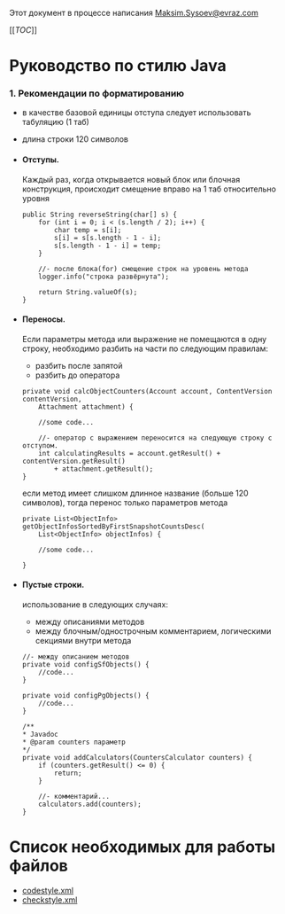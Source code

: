 Этот документ в процессе написания Maksim.Sysoev@evraz.com

[[_TOC_]]
# Руководство по стилю Java

### 1. Рекомендации по форматированию

  - в качестве базовой единицы отступа следует использовать табуляцию (1 таб)

  - длина строки 120 символов

  - #### Отступы.

    Каждый раз, когда открывается новый блок или блочная конструкция,
    происходит смещение вправо на 1 таб относительно уровня

    ```
    public String reverseString(char[] s) {  
        for (int i = 0; i < (s.length / 2); i++) {
            char temp = s[i];
            s[i] = s[s.length - 1 - i];
            s[s.length - 1 - i] = temp;
        }
  
        //- после блока(for) смещение строк на уровень метода
        logger.info("строка развёрнута");
    
        return String.valueOf(s);
    }
    ```

  - #### Переносы.

    Если параметры метода или выражение не помещаются в одну строку, необходимо разбить на части по следующим правилам:
    - разбить после запятой
    - разбить до оператора
    
    ```
    private void calcObjectCounters(Account account, ContentVersion contentVersion,
        Attachment attachment) {
      
        //some code...
      
        //- оператор с выражением переносится на следующую строку с отступом.
        int calculatingResults = account.getResult() + contentVersion.getResult()
            + attachment.getResult();
    }
    ```
    
    если метод имеет слишком длинное название (больше 120 символов), тогда перенос только параметров метода

    ```
    private List<ObjectInfo> getObjectInfosSortedByFirstSnapshotCountsDesc(
        List<ObjectInfo> objectInfos) {
    
        //some code...
    
    }
    ```

  - #### Пустые строки.

      использование в следующих случаях:
      - между описаниями методов
      - между блочным/однострочным комментарием, логическими секциями внутри метода
  
      ```
      //- между описанием методов
      private void configSfObjects() {
          //code...
      }

      private void configPgObjects() {
          //code...
      }

      /**
      * Javadoc
      * @param counters параметр
      */
      private void addCalculators(CountersCalculator counters) {
          if (counters.getResult() <= 0) {
              return;
          }
      
          //- комментарий...
          calculators.add(counters);
      }
      ```

# Список необходимых для работы файлов

- [codestyle.xml](files/codestyle.xml)
- [checkstyle.xml](#)
